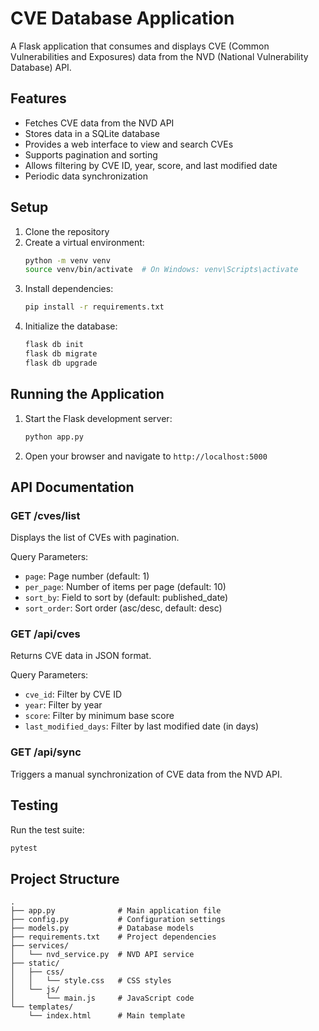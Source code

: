 # CVE Database Application

A Flask application that consumes and displays CVE (Common Vulnerabilities and Exposures) data from the NVD (National Vulnerability Database) API.

## Features

- Fetches CVE data from the NVD API
- Stores data in a SQLite database
- Provides a web interface to view and search CVEs
- Supports pagination and sorting
- Allows filtering by CVE ID, year, score, and last modified date
- Periodic data synchronization

## Setup

1. Clone the repository
2. Create a virtual environment:
   ```bash
   python -m venv venv
   source venv/bin/activate  # On Windows: venv\Scripts\activate
   ```
3. Install dependencies:
   ```bash
   pip install -r requirements.txt
   ```
4. Initialize the database:
   ```bash
   flask db init
   flask db migrate
   flask db upgrade
   ```

## Running the Application

1. Start the Flask development server:
   ```bash
   python app.py
   ```
2. Open your browser and navigate to `http://localhost:5000`

## API Documentation

### GET /cves/list
Displays the list of CVEs with pagination.

Query Parameters:
- `page`: Page number (default: 1)
- `per_page`: Number of items per page (default: 10)
- `sort_by`: Field to sort by (default: published_date)
- `sort_order`: Sort order (asc/desc, default: desc)

### GET /api/cves
Returns CVE data in JSON format.

Query Parameters:
- `cve_id`: Filter by CVE ID
- `year`: Filter by year
- `score`: Filter by minimum base score
- `last_modified_days`: Filter by last modified date (in days)

### GET /api/sync
Triggers a manual synchronization of CVE data from the NVD API.

## Testing

Run the test suite:
```bash
pytest
```

## Project Structure

```
.
├── app.py              # Main application file
├── config.py           # Configuration settings
├── models.py           # Database models
├── requirements.txt    # Project dependencies
├── services/
│   └── nvd_service.py  # NVD API service
├── static/
│   ├── css/
│   │   └── style.css   # CSS styles
│   └── js/
│       └── main.js     # JavaScript code
└── templates/
    └── index.html      # Main template
``` 